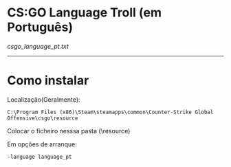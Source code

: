 <h1> CS:GO Language Troll (em Português)</h1>
<em>csgo_language_pt.txt</em>
<hr>
<h1>Como instalar</h1>
Localização(Geralmente): 

```
C:\Program Files (x86)\Steam\steamapps\common\Counter-Strike Global Offensive\csgo\resource
```
<p>Colocar o ficheiro nesssa pasta (\resource)</p>
<p>Em opções de arranque:</p>

```
-language language_pt
```
